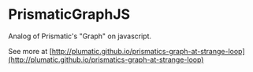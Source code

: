 # PrismaticGraphJS
Analog of Prismatic's "Graph" on javascript.

See more at [http://plumatic.github.io/prismatics-graph-at-strange-loop](http://plumatic.github.io/prismatics-graph-at-strange-loop)
